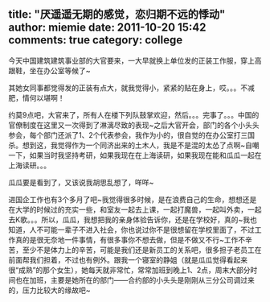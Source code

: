title: "厌遥遥无期的感觉，恋归期不远的悸动"
author: miemie
date: 2011-10-20 15:42
comments: true
category: college
--------------------

今天中国建筑建筑事业部的大官要来，一大早就换上单位发的正装工作服，穿上高跟鞋，坐在办公室等候了~

<!-- more -->

其她女同事都觉得发的正装有点大，就我觉得小，紧紧的贴在身上，哎。。。不减肥，情何以堪啊！

约莫9点吧，大官来了，所有人在楼下列队鼓掌欢迎，然后。。。完事了。。。中国的官僚制度在这里又一次得到了淋漓尽致的表现~之后大官开会，部门的各个小头头参会，每个部门还派了1、2个代表参会，我作为小的，很自觉的在办公室打三国杀。想到这，我觉得作为一个同济出来的土木人，我是不是混的太怂了点啊~自嘲一下，如果当时我坚持考研，如果我现在在上海读研，如果我现在能和瓜瓜一起在上海读研。。。

瓜瓜要是看到了，又该说我胡思乱想了，咩咩~

进国企工作也有3个多月了吧~我觉得很多时候，是在浪费自己的生命，想想还是在大学的时候过的充实一些，和室友一起去上课，一起打魔兽，一起叫外卖，一起去K歌。。。所以，瓜瓜，我想把我的亲身体验告诉你，还是在学校好，真的~我也知道，人不可能一辈子不进入社会，你也说过你不是很想留在学校里面了，不过工作真的是很无奈地一件事情，有很多事你不想去做，但是不做又不行~工作不辛苦，至少不是体力上的辛苦，可能是我们还是新员工的关系吧，很多担子老员工在前面帮我们担着，不过也有例外。跟我一个寝室的静姐（就是瓜瓜觉得看起来很“成熟”的那个女生），她每天就非常忙，常常加班到晚上1、2点，周末大部分时间也在加班，主要是她所在的部门——合约部的小头头是刚刚从三分公司调过来的，压力比较大的缘故吧~

